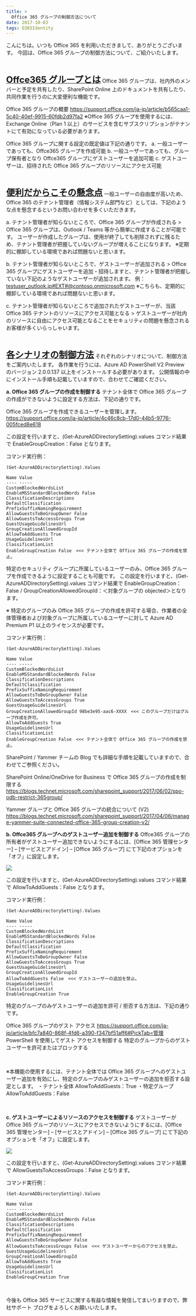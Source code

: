 ```yaml
---
title: >
  Office 365 グループの制御方法について
date: 2017-10-03
tags: O365Identity
---
```

こんにちは。いつも Office 365 を利用いただきまして、ありがとうございます。
今回は、Office 365 グループの制御方法について、ご紹介いたします。

&nbsp;

<u><strong><span style="font-size: x-large">Offce365 グループとは</span></strong></u>
Office 365 グループは、社内外のメンバーと予定を共有したり、SharePoint Online 上のドキュメントを共有したり、共同作業を行うのに大変便利な機能です。

Office 365 グループの概要
<a href="https://support.office.com/ja-jp/article/b565caa1-5c40-40ef-9915-60fdb2d97fa2">https://support.office.com/ja-jp/article/b565caa1-5c40-40ef-9915-60fdb2d97fa2</a>
※Office 365 グループを使用するには、Exchange Online（Plan 1 以上）のサービスを含むサブスクリプションがテナントにて有効になっている必要があります。

Office 365 グループに関する設定の既定値は下記の通りです。
a. 一般ユーザーであっても、Offce365 グループを作成可能
b. 一般ユーザーであっても、グループ保有者となり Offce365 グループにゲストユーザーを追加可能
c. ゲストユーザーは、招待された Office 365 グループのリソースにアクセス可能

&nbsp;

<u><strong><span style="font-size: x-large">便利だからこその懸念点</span></strong></u>
一般ユーザーの自由度が高いため、Office 365 のテナント管理者（情報システム部門など）としては、下記のような点を懸念するというお問い合わせを多くいただきます。

a. テナント管理者が知らないところで、Office 365 グループが作成される
&gt; Office 365 グループは、Outlook / Teams 等から簡単に作成することが可能です。
ユーザーが作成したグループは、使用が終了しても削除されずに残るため、テナント管理者が把握していないグループが増えることになります。
※定期的に棚卸している環境であれば問題ないと思います。

b. テナント管理者が知らないところで、ゲストユーザーが追加される
&gt; Office 365 グループにゲストユーザーを追加・招待しますと、テナント管理者が把握していない下記のようなゲストユーザーが追加されます。
例：<u>testuser_outlook.jp#EXT#@contoso.onmicrosoft.com</u>
※こちらも、定期的に棚卸している環境であれば問題ないと思います。

c. テナント管理者が知らないところで追加されたゲストユーザーが、当該 Office 365 テナントのリソースにアクセス可能となる
&gt; ゲストユーザーが社内のリソースに自由にアクセス可能となることをセキュリティの問題を懸念されるお客様が多くいらっしゃいます。

&nbsp;

<u><strong><span style="font-size: x-large">各シナリオの制御方法</span></strong></u>
それぞれのシナリオについて、制御方法をご案内いたします。
各作業を行うには、Azure AD PowerShell V2 Preview のバージョン 2.0.0.137 以上をインストールする必要があります。
公開情報の中にインストール手順も記載していますので、合わせてご確認ください。

<strong>a. Office 365 グループの作成を制御する</strong>
テナント全体で Office 365 グループの作成ができないように設定する方法は、下記の通りです。

Office 365 グループを作成できるユーザーを管理します。
<a href="https://support.office.com/ja-jp/article/4c46c8cb-17d0-44b5-9776-005fced8e618">https://support.office.com/ja-jp/article/4c46c8cb-17d0-44b5-9776-005fced8e618</a>
<span style="color: #ff0000">
</span>

この設定を行いますと、(Get-AzureADDirectorySetting).values コマンド結果で EnableGroupCreation：False となります。

コマンド実行例：
```
(Get-AzureADDirectorySetting).Values

Name Value
---- -----
CustomBlockedWordsList
EnableMSStandardBlockedWords False
ClassificationDescriptions
DefaultClassification
PrefixSuffixNamingRequirement
AllowGuestsToBeGroupOwner False
AllowGuestsToAccessGroups True
GuestUsageGuidelinesUrl
GroupCreationAllowedGroupId
AllowToAddGuests True
UsageGuidelinesUrl
ClassificationList
EnableGroupCreation False　<<< テナント全体で Office 365 グループの作成を禁止。
```

特定のセキュリティ グループに所属しているユーザーのみ、Office 365 グループを作成できるように設定することも可能です。
この設定を行いますと、(Get-AzureADDirectorySetting).values コマンド結果で EnableGroupCreation：False / GroupCreationAllowedGroupId：＜対象グループの objected＞となります。

※ 特定のグループのみ Office 365 グループの作成を許可する場合、作業者の全体管理者および対象グループに所属しているユーザーに対して Azure AD Premium P1 以上のライセンスが必要です。

コマンド実行例：
```
(Get-AzureADDirectorySetting).Values

Name Value
---- -----
CustomBlockedWordsList
EnableMSStandardBlockedWords False
ClassificationDescriptions
DefaultClassification
PrefixSuffixNamingRequirement
AllowGuestsToBeGroupOwner False
AllowGuestsToAccessGroups True
GuestUsageGuidelinesUrl
GroupCreationAllowedGroupId 98be3e95-aac6-XXXX　<<< このグループだけはグループ作成を許可。
AllowToAddGuests True
UsageGuidelinesUrl
ClassificationList
EnableGroupCreation False　<<< テナント全体で Office 365 グループの作成を禁止。
```

SharePoint / Yammer チームの Blog でも詳細な手順を記載していますので、合わせてご参照ください。

SharePoint Online/OneDrive for Business で Office 365 グループの作成を制限する
<a href="https://blogs.technet.microsoft.com/sharepoint_support/2017/06/02/spo-odb-restrict-365group/">https://blogs.technet.microsoft.com/sharepoint_support/2017/06/02/spo-odb-restrict-365group/</a>

Yammer グループと Office 365 グループの統合について (V2)
<a href="https://blogs.technet.microsoft.com/sharepoint_support/2017/04/06/manage-yammer-suite-connected-office-365-group-creation-v2/">https://blogs.technet.microsoft.com/sharepoint_support/2017/04/06/manage-yammer-suite-connected-office-365-group-creation-v2/</a>


<strong>b. Offce365 グループへのゲストユーザー追加を制御する</strong>
Offce365 グループの所有者がゲストユーザー追加できないようにするには、[Office 365 管理センター] – [サービスとアドイン] – [Office 365 グループ] にて下記のオプションを「オフ」に設定します。

<a href="media/2017/10/2017100301.jpg">

![](2017100301.jpg)
</a>

この設定を行いますと、(Get-AzureADDirectorySetting).values コマンド結果で AllowToAddGuests：False となります。

コマンド実行例：
```
(Get-AzureADDirectorySetting).Values

Name Value
---- -----
CustomBlockedWordsList
EnableMSStandardBlockedWords False
ClassificationDescriptions
DefaultClassification
PrefixSuffixNamingRequirement
AllowGuestsToBeGroupOwner False
AllowGuestsToAccessGroups True
GuestUsageGuidelinesUrl
GroupCreationAllowedGroupId
AllowToAddGuests False　<<< ゲストユーザーの追加を禁止。
UsageGuidelinesUrl
ClassificationList
EnableGroupCreation True
```

特定のグループのみゲストユーザーの追加を許可 / 拒否する方法は、下記の通りです。

Office 365 グループのゲスト アクセス
<a href="https://support.office.com/ja-jp/article/bfc7a840-868f-4fd6-a390-f347bf51aff6#PickTab=管理">https://support.office.com/ja-jp/article/bfc7a840-868f-4fd6-a390-f347bf51aff6#PickTab=管理</a>
PowerShell を使用してゲスト アクセスを制御する
特定のグループからのゲスト ユーザーを許可またはブロックする

&nbsp;

※本機能の使用するには、テナント全体では Office 365 グループへのゲストユーザー追加を有効にし、特定のグループのみゲストユーザーの追加を拒否する設定とします。
・テナント全体
AllowToAddGuests：True
・特定グループ
AllowToAddGuests：False

&nbsp;

<strong>c. ゲストユーザーによるリソースのアクセスを制御する</strong>
ゲストユーザーが Office 365 グループのリソースにアクセスできないようにするには、[Office 365 管理センター] – [サービスとアドイン] – [Office 365 グループ] にて下記のオプションを「オフ」に設定します。

<a href="media/2017/10/2017100302.jpg">

![](2017100302.jpg)
</a>

この設定を行いますと、(Get-AzureADDirectorySetting).values コマンド結果で AllowGuestsToAccessGroups：False となります。

コマンド実行例：
```
(Get-AzureADDirectorySetting).Values

Name Value
---- -----
CustomBlockedWordsList
EnableMSStandardBlockedWords False
ClassificationDescriptions
DefaultClassification
PrefixSuffixNamingRequirement
AllowGuestsToBeGroupOwner False
AllowGuestsToAccessGroups False　<<< ゲストユーザーからのアクセスを禁止。
GuestUsageGuidelinesUrl
GroupCreationAllowedGroupId
AllowToAddGuests True
UsageGuidelinesUrl
ClassificationList
EnableGroupCreation True
```

&nbsp;

今後も Office 365 サービスに関する有益な情報を発信してまいりますので、弊社サポート ブログをよろしくお願いいたします。